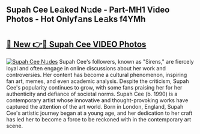 ## Supah Cee Le𝚊ked N𝚞de - Part-MH1 Video Photos - Hot Onlyf𝚊ns Le𝚊ks f4YMh

# <h2><a href="http://ab55732.deff.icu/?id=Supah+Cee">🔗 New 👉🔴 Supah Cee VIDEO Photos</a></h2>

[![Supah Cee N𝚞des](https://i.imgur.com/rIISA9y.gif)](http://ab55732.deff.icu/?id=Supah+Cee)
Supah Cee's followers, known as "Sirens," are fiercely loyal and often engage in online discussions about her work and controversies. Her content has become a cultural phenomenon, inspiring fan art, memes, and even academic analysis. Despite the criticism, Supah Cee's popularity continues to grow, with some fans praising her for her authenticity and defiance of societal norms. Supah Cee (b. 1990) is a contemporary artist whose innovative and thought-provoking works have captured the attention of the art world. Born in London, England, Supah Cee's artistic journey began at a young age, and her dedication to her craft has led her to become a force to be reckoned with in the contemporary art scene.
